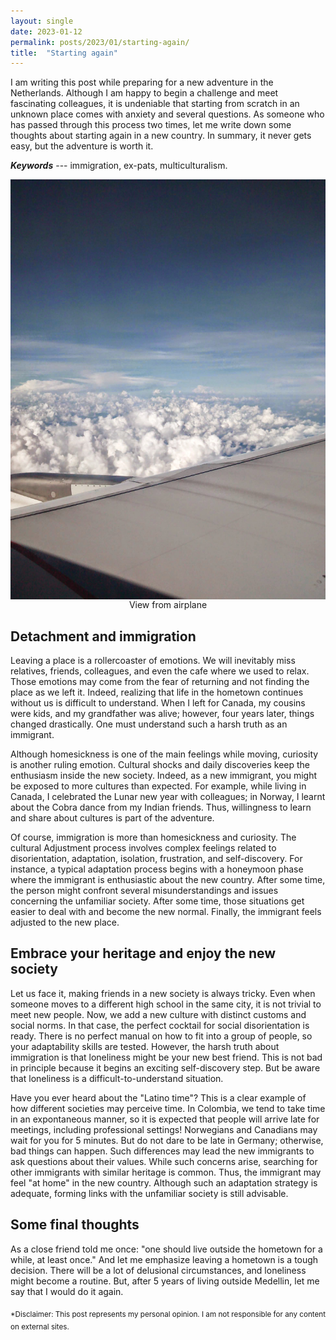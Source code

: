 ```yaml
---
layout: single
date: 2023-01-12
permalink: posts/2023/01/starting-again/
title:  "Starting again"
---
```


I am writing this post while preparing for a new adventure in the Netherlands. Although I am happy to begin a challenge and meet fascinating colleagues, it is undeniable that starting from scratch in an unknown place comes with anxiety and several questions. As someone who has passed through this process two times, let me write down some thoughts about starting again in a new country. In summary, it never gets easy, but the adventure is worth it.

***Keywords*** --- immigration, ex-pats, multiculturalism.

<div style="text-align: center;">
    <img src="/images/airplane.jpg"
        alt="Vista desde avion"
        style="display: block; margin-left: auto; margin-right: auto;" />
    <figcaption>View from airplane</figcaption>
</div>

## Detachment and immigration

Leaving a place is a rollercoaster of emotions. We will inevitably miss relatives, friends, colleagues, and even the cafe where we used to relax. Those emotions may come from the fear of returning and not finding the place as we left it. Indeed, realizing that life in the hometown continues without us is difficult to understand. When I left for Canada, my cousins were kids, and my grandfather was alive; however, four years later, things changed drastically. One must understand such a harsh truth as an immigrant. 

Although homesickness is one of the main feelings while moving, curiosity is another ruling emotion. Cultural shocks and daily discoveries keep the enthusiasm inside the new society. Indeed, as a new immigrant, you might be exposed to more cultures than expected. For example, while living in Canada, I celebrated the Lunar new year with colleagues; in Norway, I learnt about the Cobra dance from my Indian friends. Thus, willingness to learn and share about cultures is part of the adventure.

Of course, immigration is more than homesickness and curiosity. The cultural Adjustment process involves complex feelings related to disorientation, adaptation, isolation, frustration, and self-discovery. For instance, a typical adaptation process begins with a honeymoon phase where the immigrant is enthusiastic about the new country. After some time, the person might confront several misunderstandings and issues concerning the unfamiliar society. After some time, those situations get easier to deal with and become the new normal. Finally, the immigrant feels adjusted to the new place. 

## Embrace your heritage and enjoy the new society

Let us face it, making friends in a new society is always tricky. Even when someone moves to a different high school in the same city, it is not trivial to meet new people. Now, we add a new culture with distinct customs and social norms. In that case, the perfect cocktail for social disorientation is ready. There is no perfect manual on how to fit into a group of people, so your adaptability skills are tested. However, the harsh truth about immigration is that loneliness might be your new best friend. This is not bad in principle because it begins an exciting self-discovery step. But be aware that loneliness is a difficult-to-understand situation.

Have you ever heard about the "Latino time"? This is a clear example of how different societies may perceive time. In Colombia, we tend to take time in an expontaneous manner, so it is expected that people will arrive late for meetings, including professional settings! Norwegians and Canadians may wait for you for 5 minutes. But do not dare to be late in Germany; otherwise, bad things can happen. Such differences may lead the new immigrants to ask questions about their values. While such concerns arise, searching for other immigrants with similar heritage is common. Thus, the immigrant may feel "at home" in the new country. Although such an adaptation strategy is adequate, forming links with the unfamiliar society is still advisable. 

## Some final thoughts

As a close friend told me once: "one should live outside the hometown for a while, at least once." And let me emphasize leaving a hometown is a tough decision. There will be a lot of delusional circumstances, and loneliness might become a routine. But, after 5 years of living outside Medellin, let me say that I would do it again. 


<sub>*Disclaimer: This post represents my personal opinion. I am not responsible for any content on external sites.</sub> 
